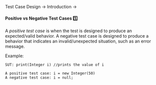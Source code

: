 <link rel="stylesheet" href="{{baseUrl}}/css/textbook.css">

<div class="website-content">

<div id="path">Test Case Design &rarr; Introduction &rarr;</div>

<div id="title">

#### Positive vs Negative Test Cases :one:

</div>

<div id="body">

A _positive test case_ is when the test is designed to produce an expected/valid behavior. A negative test case is designed to produce a behavior that indicates an invalid/unexpected situation, such as an error message.

<tip-box>

Example:

```
SUT: print(Integer i) //prints the value of i

A positive test case: i = new Integer(50)
A negative test case: i = null;
```

</tip-box>

</div>

<div id="extras">
<div>

</div>
